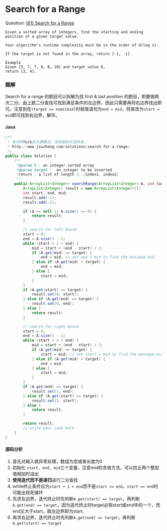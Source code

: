 # Search for a Range

Question: [(61) Search for a Range](http://www.lintcode.com/en/problem/search-for-a-range/)

```
Given a sorted array of integers, find the starting and ending position of a given target value.

Your algorithm's runtime complexity must be in the order of O(log n).

If the target is not found in the array, return [-1, -1].

Example
Given [5, 7, 7, 8, 8, 10] and target value 8,
return [3, 4].
```

### 题解

Search for a range 的题目可以拆解为找 first & last position 的题目，即要做两次二分。由上题二分查找可找到满足条件的左边界，因此只需要再将右边界找出即可。注意到在`(target == nums[mid]`时赋值语句为`end = mid`，将其改为`start = mid`即可找到右边界，解毕。

#### Java

```java
/**
 * 本代码fork自九章算法。没有版权欢迎转发。
 * http://www.jiuzhang.com/solutions/search-for-a-range/
 */
public class Solution {
    /**
     *@param A : an integer sorted array
     *@param target :  an integer to be inserted
     *return : a list of length 2, [index1, index2]
     */
    public ArrayList<Integer> searchRange(ArrayList<Integer> A, int target) {
        ArrayList<Integer> result = new ArrayList<Integer>();
        int start, end, mid;
        result.add(-1);
        result.add(-1);

        if (A == null || A.size() == 0) {
            return result;
        }

        // search for left bound
        start = 0;
        end = A.size() - 1;
        while (start + 1 < end) {
            mid = start + (end - start) / 2;
            if (A.get(mid) == target) {
                end = mid; // set end = mid to find the minimum mid
            } else if (A.get(mid) > target) {
                end = mid;
            } else {
                start = mid;
            }
        }
        if (A.get(start) == target) {
            result.set(0, start);
        } else if (A.get(end) == target) {
            result.set(0, end);
        } else {
            return result;
        }

        // search for right bound
        start = 0;
        end = A.size() - 1;
        while (start + 1 < end) {
            mid = start + (end - start) / 2;
            if (A.get(mid) == target) {
                start = mid; // set start = mid to find the maximum mid
            } else if (A.get(mid) > target) {
                end = mid;
            } else {
                start = mid;
            }
        }
        if (A.get(end) == target) {
            result.set(1, end);
        } else if (A.get(start) == target) {
            result.set(1, start);
        } else {
            return result;
        }

        return result;
        // write your code here
    }
}
```

#### 源码分析

1. 首先对输入做异常处理，数组为空或者长度为0
2. 初始化 `start, end, mid`三个变量，注意mid的求值方法，可以防止两个整型值相加时溢出
3. **使用迭代而不是递归**进行二分查找
4. while终止条件应为`start + 1 < end`而不是`start <= end`，`start == end`时可能出现死循环
5. 先求左边界，迭代终止时先判断`A.get(start) == target`，再判断`A.get(end) == target`，因为迭代终止时target必取start或end中的一个，而end又大于start，取左边界即为start.
6. 再求右边界，迭代终止时先判断`A.get(end) == target`，再判断`A.get(start) == target`
